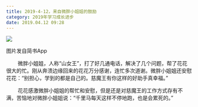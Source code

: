 ```yaml
---
title: 2019-4-12，来自微胖小姐姐的鼓励
category: 2019年学习成长进步
date: 2019.04.12 09:28
---
```


![](https://markdown-1301532546.cos.ap-guangzhou.myqcloud.com/peipei_blog/20210921144340.jpeg)  

图片发自简书App

  

        微胖小姐姐，人称“山女王”，打了好几通电话，解决了几个问题，帮了花花很大的忙。刚从奔溃边缘回来的花花万分感谢，连忙多次道谢。微胖小姐姐还安慰花花：“别担心，学到的都是自己的。慈魔王有你这样的好助手真幸福。”  

        花花感激微胖小姐姐的帮忙和安慰，但是还是对慈魔王的工作方式存有不满，苦恼地对微胖小姐姐说：“千里马每天这样不停地跑，也是会累死的。”